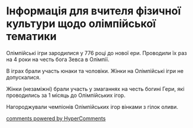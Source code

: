 <div id="hypercomments_widget" class="js-hypercomments-widget invisible"></div>

# Інформація для вчителя фізичної культури щодо олімпійської тематики

Олімпійські ігри зародилися у 776 році до нової ери. Проводили їх раз на 4 роки на честь бога Зевса в Олімпії.

В іграх брали участь юнаки та чоловіки. Жінки на Олімпійські ігри не допускалися.

Жінки (незаміжні) брали участь у змаганнях на честь богині Гери, які проводились за 1 місяць до Олімпійських ігор.

Нагороджували чемпіонів Олімпійських ігор вінками з гілок оливи.

<div class="js-hypercomments-container">
<a href="http://hypercomments.com" class="hc-link" title="comments widget">comments powered by HyperComments</a>
</div>